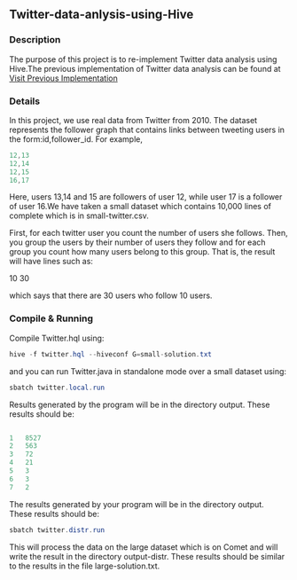 ## Twitter-data-anlysis-using-Hive

### Description

The purpose of this project is to re-implement Twitter data analysis using Hive.The previous implementation of Twitter data analysis can be found at [Visit Previous Implementation](https://github.com/samanthaantony/Twitter-Data-Analysis-using-Map-Reduce-on-Hadoop- "Twitter Data Analysis")


### Details
In this project, we use real data from Twitter from 2010. The dataset represents the follower graph that contains links between tweeting users in the form:id,follower_id. For example,

```java
12,13
12,14
12,15
16,17

```

Here, users 13,14 and 15 are followers of user 12, while user 17 is a follower of user 16.We have taken a small dataset which contains 10,000 lines of complete which is in small-twitter.csv.

First, for each twitter user you count the number of users she follows. Then, you group the users by their number of users they follow and for each group you count how many users belong to this group. That is, the result will have lines such as:

10 30

which says that there are 30 users who follow 10 users.

### Compile & Running

Compile Twitter.hql using:

```java
hive -f twitter.hql --hiveconf G=small-solution.txt
```

and you can run Twitter.java in standalone mode over a small dataset using:

```java
sbatch twitter.local.run
```

Results generated by the program will be in the directory output. These results should be:

```java

1	8527
2	563
3	72
4	21
5	3
6	3
7	2

```


The results generated by your program will be in the directory output. These results should be:

```java
sbatch twitter.distr.run
```

This will process the data on the large dataset which is on Comet and will write the result in the directory output-distr. These results should be similar to the results in the file large-solution.txt. 

